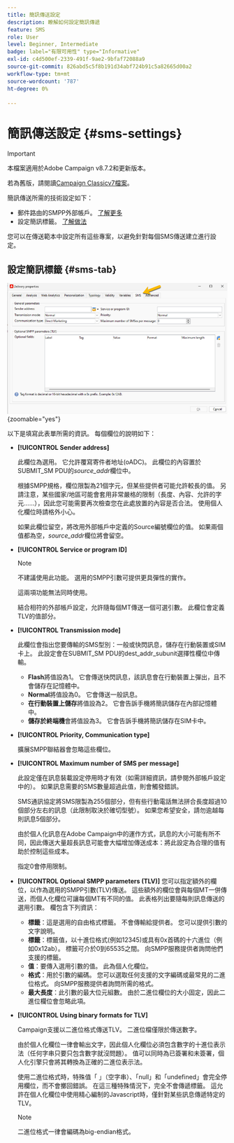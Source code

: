 ```yaml
---
title: 簡訊傳送設定
description: 瞭解如何設定簡訊傳遞
feature: SMS
role: User
level: Beginner, Intermediate
badge: label="有限可用性" type="Informative"
exl-id: c4d500ef-2339-491f-9ae2-9bfaf72088a9
source-git-commit: 826abd5c5f8b191d34abf724b91c5a82665d00a2
workflow-type: tm+mt
source-wordcount: '787'
ht-degree: 0%

---
```


# 簡訊傳送設定 {#sms-settings}

>[!IMPORTANT]
>
>本檔案適用於Adobe Campaign v8.7.2和更新版本。
>
>若為舊版，請閱讀[Campaign Classicv7檔案](https://experienceleague.adobe.com/zh-hant/docs/campaign-classic/using/sending-messages/sending-messages-on-mobiles/sms-set-up/sms-set-up)。

簡訊傳送所需的技術設定如下：

* 郵件路由的SMPP外部帳戶。 [了解更多](smpp-external-account.md#smpp-connection-settings)
* 設定簡訊標籤。 [了解做法](#sms-tab)

您可以在傳送範本中設定所有這些專案，以避免針對每個SMS傳送建立進行設定。

## 設定簡訊標籤 {#sms-tab}

![](assets/send_settings.png){zoomable="yes"}

以下是填寫此表單所需的資訊。 每個欄位的說明如下：

* **[!UICONTROL Sender address]**

  此欄位為選用。 它允許覆寫寄件者地址(oADC)。 此欄位的內容置於SUBMIT_SM PDU的&#x200B;*source_addr*&#x200B;欄位中。

  根據SMPP規格，欄位限製為21個字元，但某些提供者可能允許較長的值。 另請注意，某些國家/地區可能會套用非常嚴格的限制（長度、內容、允許的字元……），因此您可能需要再次檢查您在此處放置的內容是否合法。 使用個人化欄位時請格外小心。

  如果此欄位留空，將改用外部帳戶中定義的Source編號欄位的值。 如果兩個值都為空，*source_addr*&#x200B;欄位將會留空。

* **[!UICONTROL Service or program ID]**

  >[!NOTE]
  >
  >不建議使用此功能。 選用的SMPP引數可提供更具彈性的實作。
  >
  >這兩項功能無法同時使用。

  結合相符的外部帳戶設定，允許隨每個MT傳送一個可選引數。 此欄位會定義TLV的值部分。

* **[!UICONTROL Transmission mode]**

  此欄位會指出您要傳輸的SMS型別：一般或快閃訊息，儲存在行動裝置或SIM卡上。 此設定會在SUBMIT_SM PDU的dest_addr_subunit選擇性欄位中傳輸。

   * **Flash**&#x200B;將值設為1。 它會傳送快閃訊息，該訊息會在行動裝置上彈出，且不會儲存在記憶體中。
   * **Normal**&#x200B;將值設為0。 它會傳送一般訊息。
   * **在行動裝置上儲存**&#x200B;將值設為2。 它會告訴手機將簡訊儲存在內部記憶體中。
   * **儲存於終端機**&#x200B;會將值設為3。 它會告訴手機將簡訊儲存在SIM卡中。

* **[!UICONTROL Priority, Communication type]**

  擴展SMPP聯結器會忽略這些欄位。

* **[!UICONTROL Maximum number of SMS per message]**

  此設定僅在訊息裝載設定停用時才有效（如需詳細資訊，請參閱外部帳戶設定中的）。 如果訊息需要的SMS數量超過此值，則會觸發錯誤。

  SMS通訊協定將SMS限製為255個部分，但有些行動電話無法拼合長度超過10個部分左右的訊息（此限制取決於確切型號）。 如果您希望安全，請勿逾越每則訊息5個部分。

  由於個人化訊息在Adobe Campaign中的運作方式，訊息的大小可能有所不同，因此傳送大量超長訊息可能會大幅增加傳送成本：將此設定為合理的值有助於控制這些成本。

  指定0會停用限制。

* **[!UICONTROL Optional SMPP parameters (TLV)]**
您可以指定額外的欄位，以作為選用的SMPP引數(TLV)傳送。 這些額外的欄位會與每個MT一併傳送，而個人化欄位可讓每個MT有不同的值。
此表格列出要隨每則訊息傳送的選用引數。 欄包含下列資訊：
   * **標籤**：這是選用的自由格式標籤。 不會傳輸給提供者。 您可以提供引數的文字說明。
   * **標籤**：標籤值，以十進位格式(例如12345)或具有0x首碼的十六進位（例如0x12ab）。 標籤可介於0到65535之間。 向SMPP服務提供者詢問他們支援的標籤。
   * **值**：要傳入選用引數的值。 此為個人化欄位。
   * **格式**：用於引數的編碼。 您可以選取任何支援的文字編碼或最常見的二進位格式。 向SMPP服務提供者詢問所需的格式。
   * **最大長度**：此引數的最大位元組數。 由於二進位欄位的大小固定，因此二進位欄位會忽略此項。

* **[!UICONTROL Using binary formats for TLV]**

  Campaign支援以二進位格式傳送TLV。 二進位檔僅限於傳送數字。

  由於個人化欄位一律會輸出文字，因此個人化欄位必須包含數字的十進位表示法（任何字串只要只包含數字就沒問題）。 值可以同時為已簽署和未簽署，個人化引擎只會將其轉換為正確的二進位表示法。

  使用二進位格式時，特殊值「 」（空字串）、「null」和「undefined」會完全停用欄位，而不會擲回錯誤。 在這三種特殊情況下，完全不會傳遞標籤。 這允許在個人化欄位中使用精心編制的Javascript時，僅針對某些訊息傳遞特定的TLV。

  >[!NOTE]
  >
  >二進位格式一律會編碼為big-endian格式。


